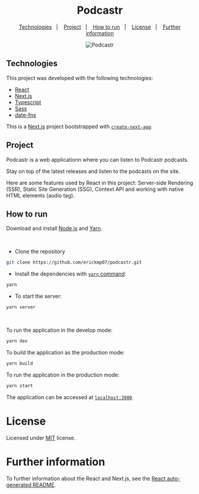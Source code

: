 <h1 align="center">Podcastr</h1>

<p align="center">
    <a href="#technologies">Technologies</a>&nbsp;&nbsp;&nbsp;|&nbsp;&nbsp;&nbsp;
    <a href="#project">Project</a>&nbsp;&nbsp;&nbsp;|&nbsp;&nbsp;&nbsp;
    <a href="#how-to-run">How to run</a>&nbsp;&nbsp;&nbsp;|&nbsp;&nbsp;&nbsp;
    <a href="#license">License</a>&nbsp;&nbsp;&nbsp;|&nbsp;&nbsp;&nbsp;
    <a href="#further-information">Further information</a>
</p>

<p align="center">
    <img alt="Podcastr" title="Podcastr" src="https://img.shields.io/github/license/erickmp07/podcastr">
</p>

## Technologies

This project was developed with the following technologies:

- [React](https://reactjs.org/)
- [Next.js](https://nextjs.org/)
- [Typescript](https://www.typescriptlang.org)
- [Sass](https://sass-lang.com/)
- [date-fns](https://date-fns.org/)

This is a [Next.js](https://nextjs.org/) project bootstrapped with [`create-next-app`](https://github.com/vercel/next.js/tree/canary/packages/create-next-app).

## Project

Podcastr is a web applicationn where you can listen to Podcastr podcasts.

Stay on top of the latest releases and listen to the podcasts on the site.

Here are some features used by React in this project: Server-side Rendering (SSR), Static Site Generation (SSG), Context API and working with native HTML elements (audio tag).

## How to run

Download and install [Node.js](https://nodejs.org/en/download/) and [Yarn](https://classic.yarnpkg.com/en/docs/install/).

<br>

- Clone the repository
```bash
git clone https://github.com/erickmp07/podcastr.git
```
- Install the dependencies with [`yarn` command](https://classic.yarnpkg.com/en/docs/usage):
```bash
yarn
```
- To start the server:
```bash
yarn server
```

<br>

To run the application in the develop mode:
```bash
yarn dev
```

To build the application as the production mode:
```bash
yarn build
```

To run the application in the production mode:
```bash
yarn start
```

The application can be accessed at [`localhost:3000`](http://localhost:3000).

# License

Licensed under [MIT](LICENSE) license.

# Further information

To further information about the React and Next.js, see the [React auto-generated README](REACT-README.md).